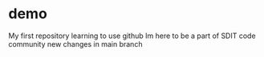 # demo
My first repository
learning to use github
Im here to be a part of SDIT code community
new changes in main branch

